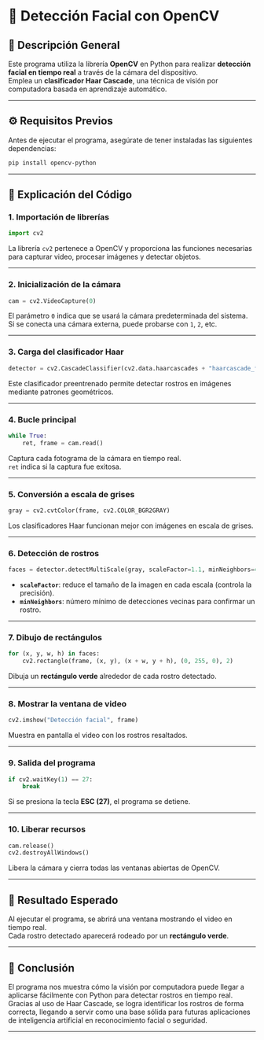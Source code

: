 # 📸 Detección Facial con OpenCV

## 🧠 Descripción General

Este programa utiliza la librería **OpenCV** en Python para realizar
**detección facial en tiempo real** a través de la cámara del
dispositivo.\
Emplea un **clasificador Haar Cascade**, una técnica de visión por
computadora basada en aprendizaje automático.

------------------------------------------------------------------------

## ⚙️ Requisitos Previos

Antes de ejecutar el programa, asegúrate de tener instaladas las
siguientes dependencias:

``` bash
pip install opencv-python
```

------------------------------------------------------------------------

## 🧩 Explicación del Código

### 1. Importación de librerías

``` python
import cv2
```

La librería `cv2` pertenece a OpenCV y proporciona las funciones
necesarias para capturar video, procesar imágenes y detectar objetos.

------------------------------------------------------------------------

### 2. Inicialización de la cámara

``` python
cam = cv2.VideoCapture(0)
```

El parámetro `0` indica que se usará la cámara predeterminada del
sistema.\
Si se conecta una cámara externa, puede probarse con `1`, `2`, etc.

------------------------------------------------------------------------

### 3. Carga del clasificador Haar

``` python
detector = cv2.CascadeClassifier(cv2.data.haarcascades + "haarcascade_frontalface_default.xml")
```

Este clasificador preentrenado permite detectar rostros en imágenes
mediante patrones geométricos.

------------------------------------------------------------------------

### 4. Bucle principal

``` python
while True:
    ret, frame = cam.read()
```

Captura cada fotograma de la cámara en tiempo real.\
`ret` indica si la captura fue exitosa.

------------------------------------------------------------------------

### 5. Conversión a escala de grises

``` python
gray = cv2.cvtColor(frame, cv2.COLOR_BGR2GRAY)
```

Los clasificadores Haar funcionan mejor con imágenes en escala de
grises.

------------------------------------------------------------------------

### 6. Detección de rostros

``` python
faces = detector.detectMultiScale(gray, scaleFactor=1.1, minNeighbors=4)
```

-   **`scaleFactor`**: reduce el tamaño de la imagen en cada escala
    (controla la precisión).
-   **`minNeighbors`**: número mínimo de detecciones vecinas para
    confirmar un rostro.

------------------------------------------------------------------------

### 7. Dibujo de rectángulos

``` python
for (x, y, w, h) in faces:
    cv2.rectangle(frame, (x, y), (x + w, y + h), (0, 255, 0), 2)
```

Dibuja un **rectángulo verde** alrededor de cada rostro detectado.

------------------------------------------------------------------------

### 8. Mostrar la ventana de video

``` python
cv2.imshow("Detección facial", frame)
```

Muestra en pantalla el video con los rostros resaltados.

------------------------------------------------------------------------

### 9. Salida del programa

``` python
if cv2.waitKey(1) == 27:
    break
```

Si se presiona la tecla **ESC (27)**, el programa se detiene.

------------------------------------------------------------------------

### 10. Liberar recursos

``` python
cam.release()
cv2.destroyAllWindows()
```

Libera la cámara y cierra todas las ventanas abiertas de OpenCV.

------------------------------------------------------------------------

## 🧾 Resultado Esperado

Al ejecutar el programa, se abrirá una ventana mostrando el video en
tiempo real.\
Cada rostro detectado aparecerá rodeado por un **rectángulo verde**.

------------------------------------------------------------------------

## 🧠 Conclusión

El programa nos muestra cómo la visión por computadora puede llegar a aplicarse fácilmente con Python para detectar rostros en tiempo real. Gracias al uso de Haar Cascade, se logra identificar los rostros de forma correcta, llegando a servir como una base sólida para futuras aplicaciones de inteligencia artificial en reconocimiento facial o seguridad.

------------------------------------------------------------------------

